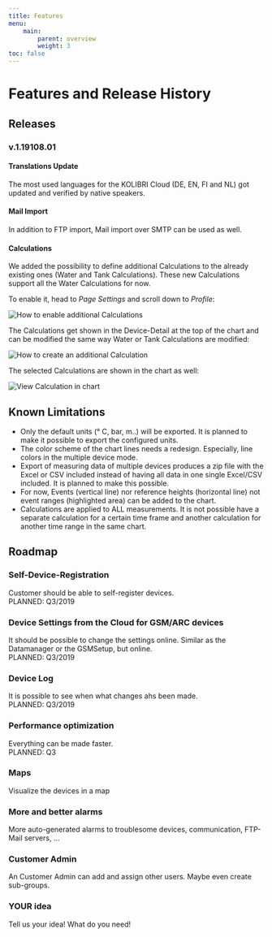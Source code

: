 ```yaml
---
title: Features
menu:
    main:
        parent: overview
        weight: 3
toc: false
---
```


# Features and Release History

## Releases

### v.1.19108.01

#### Translations Update

The most used languages for the KOLIBRI Cloud (DE, EN, FI and NL) got updated and verified by native speakers.

#### Mail Import

In addition to FTP import, Mail import over SMTP can be used as well.

#### Calculations

We added the possibility to define additional Calculations to the already existing ones (Water and Tank Calculations). These new Calculations support all the Water Calculations for now.

To enable it, head to _Page Settings_ and scroll down to _Profile_:

![How to enable additional Calculations](/img/calculations/activate_calculations.png "How to enable additional Calculations")

The Calculations get shown in the Device-Detail at the top of the chart and can be modified the same way Water or Tank Calculations are modified:

![How to create an additional Calculation](/img/calculations/define_calculation.gif "How to create an additional Calculation")

The selected Calculations are shown in the chart as well:

![View Calculation in chart](/img/calculations/view_calculation.png "View Calculation in chart")

## Known Limitations
 - Only the default units (° C, bar, m..) will be exported. It is planned to make it possible to export the configured units.
 - The color scheme of the chart lines needs a redesign. Especially, line colors in the multiple device mode.
 - Export of measuring data of multiple devices produces a zip file with the Excel or CSV included instead of having all data in one single Excel/CSV included. It is planned to make this possible.
 - For now, Events (vertical line) nor reference heights (horizontal line) not event ranges (highlighted area) can be added to the chart.
 - Calculations are applied to ALL measurements. It is not possible have a separate calculation for a certain time frame and another calculation for another time range in the same chart.

## Roadmap

### Self-Device-Registration

Customer should be able to self-register devices.  
PLANNED: Q3/2019

### Device Settings from the Cloud for GSM/ARC devices

It should be possible to change the settings online. Similar as the Datamanager or the GSMSetup, but online.  
PLANNED: Q3/2019

### Device Log

It is possible to see when what changes ahs been made.  
PLANNED: Q3/2019

### Performance optimization

Everything can be made faster.  
PLANNED: Q3

### Maps

Visualize the devices in a map

### More and better alarms

More auto-generated alarms to troublesome devices, communication, FTP-Mail servers, ...

### Customer Admin

An Customer Admin can add and assign other users. Maybe even create sub-groups.

### YOUR idea

Tell us your idea! What do you need!